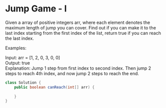 # Jump Game - I

Given a array of positive integers arr, where each element denotes the maximum length of jump you can cover. Find out if you can make it to the last index starting from the first index of the list, return true if you can reach the last index.

Examples:

Input: arr = [1, 2, 0, 3, 0, 0]  
Output: true  
Explanation: Jump 1 step from first index to second index. Then jump 2 steps to reach 4th index, and now jump 2 steps to reach the end.  

```java
class Solution {
    public boolean canReach(int[] arr) {
        
    }
}
```